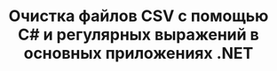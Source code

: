 ---
############################# Static ############################
layout: "auto-gen-gist"
draft: false
path: "ru/redaction/net/regex/csv"
otherformats: DOC DOCM DOCX DOT DOTM DOTX PDF POT POTM PPS PPSM PPSX PPT PPTM PPTX RTF XLS XLSM XLSX XLT XLTM XLTX  

############################# Head ############################
head_title: "Редактирование документов CSV с использованием регулярных выражений через ядро ​​.NET"
head_description: "Исключайте конфиденциальную информацию с помощью регулярных выражений из документов разных форматов."

############################# Header ############################
title: "Очистка файлов CSV с помощью C# и регулярных выражений в основных приложениях .NET"
description: "Поиск и удаление конфиденциальной информации из документов, электронных таблиц и презентаций Office и OpenOffice, а также CSV в Windows, Linux и macOS."

################### SubMenu/Download Button #####################
submenu:
    enable: true

############################# About ############################
about:
    enable: true
    title: "Редактирование текста документа для .NET API"
    content: |
        Единый независимый от формата интерфейс для очистки конфиденциальной и секретной информации из документов и изображений PDF, Word, Excel, PowerPoint, включая возможность изменять метаданные и удалять комментарии. С помощью инструмента GroupDocs.Redaction for .NET вы можете отредактировать секретную информацию и сохранить отредактированный документ в PDF, преобразовав все страницы в растровые изображения или сохранить документ в исходном формате для дальнейшего редактирования.

############################# Steps ############################
steps:
    enable: true
    title_left: "Редактировать текст из CSV с помощью регулярных выражений через C#"
    content_left: |
        [GroupDocs.Redaction](ru//redaction/net/) позволяет разработчикам .NET использовать все возможности регулярных выражений для редактирования файла CSV с помощью нескольких простых шагов.

        *   Создайте экземпляр класса [Redactor](https://apireference.groupdocs.com/redaction/net/groupdocs.redaction/redactor) и загрузите файл CSV
        *   Создайте экземпляр класса [RegexRedaction](https://apireference.groupdocs.com/redaction/net/groupdocs.redaction.redactions/regexredaction), чтобы найти и заменить текст
        *   Вызов метода [Redactor.Apply](https://apireference.groupdocs.com/redaction/net/groupdocs.redaction/redactor/methods/apply/index) с объектом RegexRedaction
        
    title_right: "Начните работу с Redaction API"
    content_right: |
        Установите из командной строки как ```nuget install GroupDocs.Redaction``` или через консоль диспетчера пакетов Visual Studio с ```Install-Package GroupDocs.Redaction```. 
        Кроме того, вы можете получить автономный установщик MSI или библиотеки DLL в файле ZIP из [загрузки](https://downloads.groupdocs.com/redaction/net) и указать его в своем проекте вручную.  
        
    code: |
        ```cs
        using (Redactor redactor = new Redactor(@"sample.csv"))
        {
        	redactor.Apply(new RegexRedaction("\\d{2}\\s*\\d{2}[^\\d]*\\d{6}", new ReplacementOptions(System.Drawing.Color.Blue)));
        	redactor.Save();
        }
        ```

############################# Demos ############################
demos:
    enable: true
############################# About Formats ############################
about_formats:
    enable: true
############################# More Formats ############################
more_formats:
    enable: true

############################# Back to top ###############################
back_to_top:
    enable: true
---